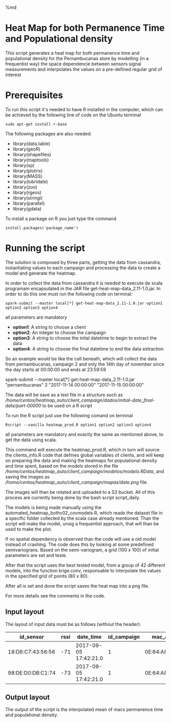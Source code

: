 %md
# Heat Map for both Permanence Time and Populational density

This script generates a heat map  for both permanence time and populational density for the Pernambucanas store by modelling (in a frequentist way) the space dependencie between sensors signal measurements and interpolates the values on a pre-defined regular grid of interest

# Prerequisites

To run this script it's needed to have R installed in the computer, which can be achieved by the following line of code on the Ubuntu terminal

    sudo apt-get install r-base
    
The following packages are also needed:

 - library(data.table)
 - library(geoR)
 - library(shapefiles)
 - library(maptools)
 - library(sp)
 - library(plotrix)
 - library(MASS)
 - library(lubridate)
 - library(zoo)
 - library(rgeos)
 - library(stringi)
 - library(parallel)
 - library(gdata)

To install a package on R you just type the command
    
    install.packages('package_name')
    
# Running the script

The solution is composed by three parts, getting the data from cassandra, instantiating values to each campaign and processing the data to create a model and generate the heatmap.

In order to collect the data from cassandra it is needed to execute de scala programam encapsulated in the JAR file get-heat-map-data_2.11-1.0.jar. In order to do this one must run the following code on terminal:

    spark-submit --master local[*] get-heat-map-data_2.11-1.0.jar option1 option2 option3 option4

all parameters are mandatory

 - __option1__: A string to choose a client
 - __option2__: An integer to choose the campaign
 - __option3__: A string to choose the inital datetime to begin to extract the data
 - __option4__: A string to choose the final datetime to end the data extraction

So an example would be like the call beneath, which will collect the data from pernambucanas, campaign 2 and only the 14th day of november since the day starts at 00:00:00 and ends at 23:59:59

spark-submit --master local[*] get-heat-map-data_2.11-1.0.jar "pernambucanas" 2 "2017-11-14 00:00:00" "2017-11-15 00:00:00"

The data will be save as a text file in a structure such as _/home/centos/heatmap_auto/client_campaign/dados/initial-date_final-date/part-00000_ to be used on a R script 

To run the R script just use the following comand on terminal

    Rscript --vanilla heatmap_prod.R option1 option2 option3 option4

all parameters are mandatory and exactly the same as mentioned above, to get the data using scala.

This command will execute the heatmap_prod.R, which in turn will source the clients_info.R code that defines global variables of clients, and will keep on preparing the data and making the heatmaps for populational density and time spent, based on the models stored in the file _/home/centos/heatmap_auto/client_campaign/modelos/modelo.RData_, and saving the images as _/home/centos/heatmap_auto/client_campaign/mapas/date.png_ file.

The images will than be rotated and uploaded to a S3 bucket. All of this process are currently being done by the bash script script_daily.

The models is being made manually using the automated\_heatmap\_bothv02\_covmodels.R, which reads the dataset file in a specific folder collected by the scala case already mentioned. Than the script will make the model, unsig a frequentist approach, that will than be used to make the plot.

If no spatial dependency is observed than the code will use a old model instead of crashing. The code does this by looking at some predefined semivariograns. Based on the semi-variogram, a grid (100 x 100) of initial parameters are set and teste.

After that the script uses the best tested model, from a group of 42 different models, into the function krige.conv, responsable to interpolate the values in the specified grid of points (80 x 80).

After all is set and done the script saves the heat map into a png file.

For more details see the comments in the code.

## Input layout
The layout of input data must be as follows (without the header):

|id_sensor|rssi|date_time|id_campaign|mac_address|vendor|date_diaria|visit|
|-|-|-|-|-|-|-|-|
|18:D6:C7:43:56:56|-71|2017-09-05 17:42:21.0|1|0E:64:A8:BC:73:A0| |2017-9-5|0|
|98:DE:D0:DB:C1:74|-73|2017-09-05 17:42:21.0|1|0E:64:A8:BC:73:A0| |2017-9-5|0|


## Output layout
The output of the script is the interpolated mean of macs permanence time and populational density.

